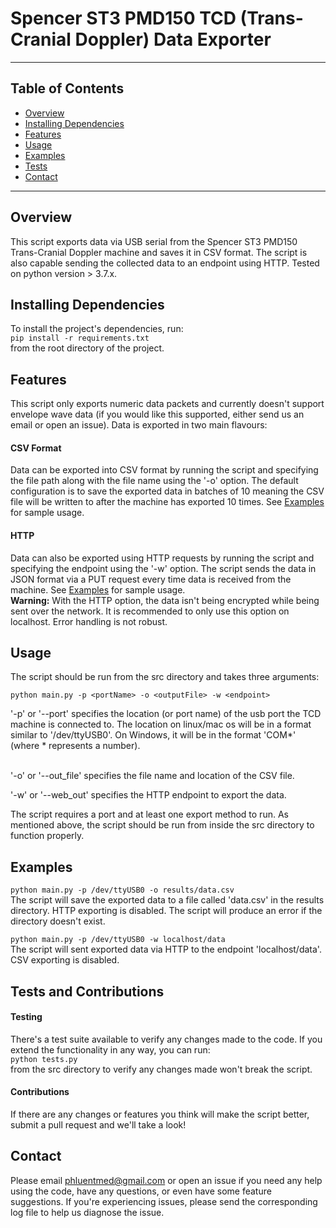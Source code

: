 # Spencer ST3 PMD150 TCD (Trans-Cranial Doppler) Data Exporter
_______________________________________________________________________________________________________________________________________
## Table of Contents
- [Overview](#overview)
- [Installing Dependencies](#installing-dependencies)
- [Features](#features)
- [Usage](#usage)
- [Examples](#examples)
- [Tests](#examples)
- [Contact](#contact)

________________________________________________________________________________________________________________________________________
## Overview
This script exports data via USB serial from the Spencer ST3 PMD150 Trans-Cranial 
Doppler machine and saves it in CSV format. The script is also capable sending the 
collected data to an endpoint using HTTP. Tested on python version > 3.7.x.

## Installing Dependencies
To install the project's dependencies, run: <br>
`pip install -r requirements.txt` <br>
from the root directory of the project.

## Features
This script only exports numeric data packets and currently doesn't support envelope
wave data (if you would like this supported, either send us an email or open an issue).
Data is exported in two main flavours:

#### CSV Format
Data can be exported into CSV format by running the script and specifying the file path
along with the file name using the '-o' option. The default configuration is to save the 
exported data in batches of 10 meaning the CSV file will be written to after the machine 
has exported 10 times. See [Examples](#examples) for sample usage.

#### HTTP
Data can also be exported using HTTP requests by running the script and specifying the
endpoint using the '-w' option. The script sends the data in JSON format via a PUT
request every time data is received from the machine. See [Examples](#examples) for 
sample usage.<br>
**Warning:** With the HTTP option, the data isn't being encrypted while being sent over
the network. It is recommended to only use this option on localhost. Error handling is
not robust.

## Usage
The script should be run from the src directory and takes three arguments:<br>

`python main.py -p <portName> -o <outputFile> -w <endpoint>`<br>

'-p' or '--port' specifies the location (or port name) of the usb port the TCD machine
is connected to. The location on linux/mac os will be in a format similar to 
'/dev/ttyUSB0'. On Windows, it will be in the format 'COM*' (where * represents a 
number).<br><br>

'-o' or '--out_file' specifies the file name and location of the CSV file.<br>

'-w' or '--web_out' specifies the HTTP endpoint to export the data.<br>

The script requires a port and at least one export method to run. As mentioned above, 
the script should be run from inside the src directory to function properly.<br>

## Examples
`python main.py -p /dev/ttyUSB0 -o results/data.csv`<br>
The script will save the exported data to a file called 'data.csv' in the results
directory. HTTP exporting is disabled. The script will produce an error if the 
directory doesn't exist. <br>

`python main.py -p /dev/ttyUSB0 -w localhost/data`<br>
The script will sent exported data via HTTP to the endpoint 'localhost/data'. CSV 
exporting is disabled. <br>

## Tests and Contributions
#### Testing
There's a test suite available to verify any changes made to the code. If you extend
the functionality in any way, you can run: <br>
`python tests.py` <br>
from the src directory to verify any changes made won't break the script.<br>
#### Contributions
If there are any changes or features you think will make the script better, submit a 
pull request and we'll take a look!

## Contact

Please email phluentmed@gmail.com or open an issue if you need any help using the 
code, have any questions, or even have some feature suggestions. If you're
experiencing issues, please send the corresponding log file to help us diagnose
the issue.

